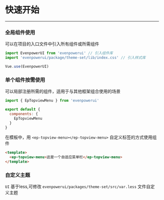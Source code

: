 # 快速开始

----

### 全局组件使用

可以在项目的入口文件中引入所有组件或所需组件

```js
import EvenpowerUI from 'evenpowerui' // 引入组件库
import 'evenpowerui/package/theme-set/lib/index.css' // 引入样式库

Vue.use(EvenpowerUI)
```

### 单个组件按需使用

可以局部注册所需的组件，适用于与其他框架组合使用的场景

```js
import { EpTopviewMenu } from 'evenpowerui'

export default {
  components: {
    EpTopviewMenu
  }
}
```

在模板中，用 `<ep-topview-menu></ep-topview-menu>` 自定义标签的方式使用组件

```html
<template>
  <ep-topview-menu>这是一个自适应菜单栏</ep-topview-menu>
</template>
```

### 自定义主题

`UI` 基于less,可修改 `evenpowerui/packages/theme-set/src/var.less` 文件自定义主题
